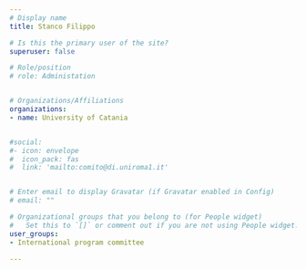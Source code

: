 ```yaml
---
# Display name
title: Stanco Filippo

# Is this the primary user of the site?
superuser: false

# Role/position
# role: Administation


# Organizations/Affiliations
organizations:
- name: University of Catania


#social:
#- icon: envelope
#  icon_pack: fas
#  link: 'mailto:comito@di.uniroma1.it'


# Enter email to display Gravatar (if Gravatar enabled in Config)
# email: ""

# Organizational groups that you belong to (for People widget)
#   Set this to `[]` or comment out if you are not using People widget.
user_groups:
- International program committee

---
```

